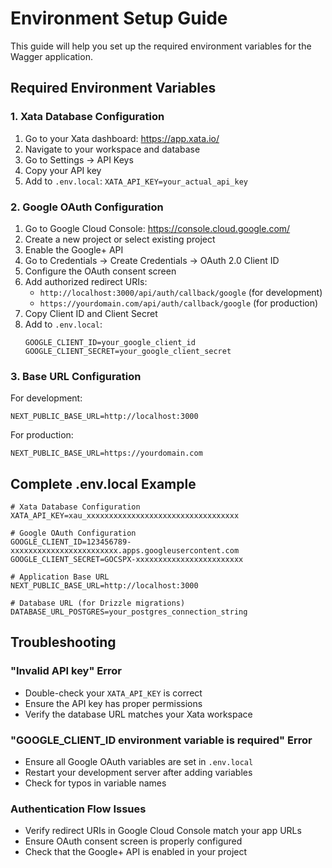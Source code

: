 # Environment Setup Guide

This guide will help you set up the required environment variables for the Wagger application.

## Required Environment Variables

### 1. Xata Database Configuration

1. Go to your Xata dashboard: https://app.xata.io/
2. Navigate to your workspace and database
3. Go to Settings → API Keys
4. Copy your API key
5. Add to `.env.local`: `XATA_API_KEY=your_actual_api_key`

### 2. Google OAuth Configuration

1. Go to Google Cloud Console: https://console.cloud.google.com/
2. Create a new project or select existing project
3. Enable the Google+ API
4. Go to Credentials → Create Credentials → OAuth 2.0 Client ID
5. Configure the OAuth consent screen
6. Add authorized redirect URIs:
   - `http://localhost:3000/api/auth/callback/google` (for development)
   - `https://yourdomain.com/api/auth/callback/google` (for production)
7. Copy Client ID and Client Secret
8. Add to `.env.local`:
   ```
   GOOGLE_CLIENT_ID=your_google_client_id
   GOOGLE_CLIENT_SECRET=your_google_client_secret
   ```

### 3. Base URL Configuration

For development:
```
NEXT_PUBLIC_BASE_URL=http://localhost:3000
```

For production:
```
NEXT_PUBLIC_BASE_URL=https://yourdomain.com
```

## Complete .env.local Example

```env
# Xata Database Configuration
XATA_API_KEY=xau_xxxxxxxxxxxxxxxxxxxxxxxxxxxxxxxxxx

# Google OAuth Configuration  
GOOGLE_CLIENT_ID=123456789-xxxxxxxxxxxxxxxxxxxxxxxx.apps.googleusercontent.com
GOOGLE_CLIENT_SECRET=GOCSPX-xxxxxxxxxxxxxxxxxxxxxxxx

# Application Base URL
NEXT_PUBLIC_BASE_URL=http://localhost:3000

# Database URL (for Drizzle migrations)
DATABASE_URL_POSTGRES=your_postgres_connection_string
```

## Troubleshooting

### "Invalid API key" Error
- Double-check your `XATA_API_KEY` is correct
- Ensure the API key has proper permissions
- Verify the database URL matches your Xata workspace

### "GOOGLE_CLIENT_ID environment variable is required" Error
- Ensure all Google OAuth variables are set in `.env.local`
- Restart your development server after adding variables
- Check for typos in variable names

### Authentication Flow Issues
- Verify redirect URIs in Google Cloud Console match your app URLs
- Ensure OAuth consent screen is properly configured
- Check that the Google+ API is enabled in your project